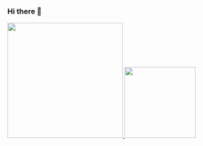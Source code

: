 ### Hi there 👋


<a href='leelkarunarathne.me/'>

  
  
<img height='260px' src='https://github-readme-stats.vercel.app/api/top-langs/?username=leelk&hide=php,c%2b%2b&hide_title=true&theme=midnight-purple' >
<img height='160px'  src = 'https://github-readme-stats.vercel.app/api?username=leelk&hide_title=true&theme=midnight-purple&count_private=true&show_icons=true'>
</a>

